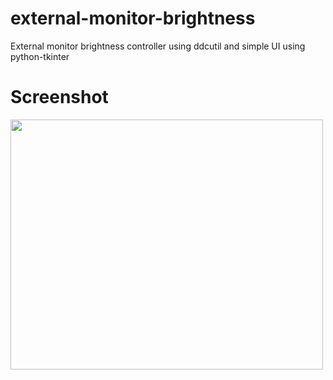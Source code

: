 # external-monitor-brightness
External monitor brightness controller using ddcutil and simple UI using python-tkinter

# Screenshot
<img src="https://github.com/neer3/external-monitor-brightness/assets/41228889/d4c42f1f-f8c7-4ac9-aa66-827d8b48ce0f" width="500" height="400">
